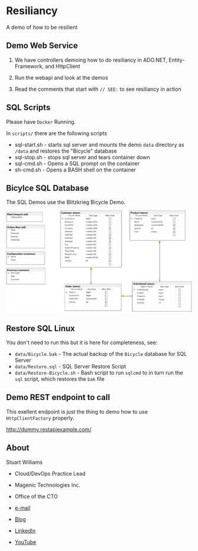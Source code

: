 # Resiliancy

A demo of how to be resilient

## Demo Web Service

1. We have controllers demoing how to do resiliancy in ADO.NET, Entity-Framework, and HttpClient

2. Run the webapi and look at the demos

3. Read the comments that start with `// SEE:` to see resiliancy in action

## SQL Scripts

Please have `Docker` Running.

In `scripts/` there are the following scripts

* sql-start.sh - starts sql server and mounts the demo `data` directory as `/data` and restores the "Bicycle" database
* sql-stop.sh - stops sql server and tears container down
* sql-cmd.sh - Opens a SQL prompt on the container  
* sh-cmd.sh  - Opens a BASH shell on the container

## Bicylce SQL Database

The SQL Demos use the Blitzkrieg Bicycle Demo. 

![Bicycle](./Bicycle_DB_Diagram.png)

## Restore SQL Linux

You don't need to run this but it is here for completeness, see: 
* `data/Bicycle.bak` - The actual backup of the `Bicycle` database for SQL Server
* `data/Restore.sql` - SQL Server Restore Script
* `data/Restore-Bicycle.sh` - Bash script to run `sqlcmd` to in turn run the `sql` script, which restores the `bak` file

## Demo REST endpoint to call

This exellent endpoint is just the thing to demo how to use `HttpClientFactory` properly.

http://dummy.restapiexample.com/


## About

Stuart Williams

* Cloud/DevOps Practice Lead

* Magenic Technologies Inc.
* Office of the CTO

* [e-mail](mailto:stuartw@magenic.com)

* [Blog](https://blitzkriegsoftware.azurewebsites.net/Blog)

* [LinkedIn](http://lnkd.in/P35kVT)

* [YouTube](https://www.youtube.com/user/spookdejur1962/videos)


